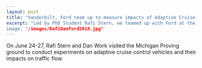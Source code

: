 ```yaml
---
layout: post
title: "Vanderbilt, Ford team up to measure impacts of Adaptive Cruise Control on traffic"
excerpt: "Led by PhD Student Rafi Stern, we teamed up with Ford at the Michigan Proving Ground teo test 36 adaptive cruise control vehicles.
image: "/images/RafiDanFord2018.jpg"
---
```


On June 24-27, Rafi Stern and Dan Work visited the Michigan Proving ground to conduct experiments on adaptive cruise control vehicles and their impacts on traffic flow. 

